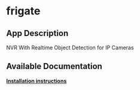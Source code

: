 # frigate

## App Description

NVR With Realtime Object Detection for IP Cameras

## Available Documentation

[**Installation instructions**](charts/incubator/frigate/installation-instructions)

